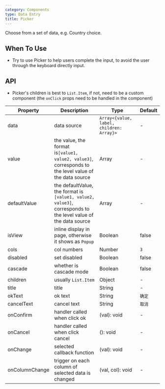 ```yaml
---
category: Components
type: Data Entry
title: Picker
---
```


Choose from a set of data, e.g. Country choice.

## When To Use

- Try to use Picker to help users complete the input, to avoid the user through the keyboard directly input.

## API

- Picker's children is best to `List.Item`, if not, need to be a custom component (the `onClick` props need to be handled in the component)

| Property       | Description                                                                                                   | Type                                     | Default |
| -------------- | ------------------------------------------------------------------------------------------------------------- | ---------------------------------------- | ------- |
| data           | data source                                                                                                   | `Array<{value, label, children: Array}>` | -       |
| value          | the value, the format is`[value1, value2, value3]`, corresponds to the level value of the data source         | Array                                    | -       |
| defaultValue   | the defaultValue, the format is `[value1, value2, value3]`, corresponds to the level value of the data source | Array                                    | -       |
| isView         | inline display in page, otherwise it shows as `Popup`                                                         | Boolean                                  | false   |
| cols           | col numbers                                                                                                   | Number                                   | `3`     |
| disabled       | set disabled                                                                                                  | Boolean                                  | false   |
| cascade        | whether is cascade mode                                                                                       | Boolean                                  | false   |
| children       | usually `List.Item`                                                                                           | Object                                   | -       |
| title          | title                                                                                                         | String                                   | -       |
| okText         | ok text                                                                                                       | String                                   | `确定`  |
| cancelText     | cancel text                                                                                                   | String                                   | `取消`  |
| onConfirm      | handler called when click ok                                                                                  | (val): void                              | -       |
| onCancel       | handler called when click cancel                                                                              | (): void                                 | -       |
| onChange       | selected callback function                                                                                    | (val): void                              | -       |
| onColumnChange | trigger on each column of selected data is changed                                                            | (val, col): void                         | -       |
